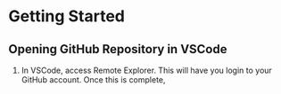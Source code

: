 # Getting Started
## Opening GitHub Repository in VSCode
1) In VSCode, access Remote Explorer. This will have you login to your GitHub account. Once this is complete, 